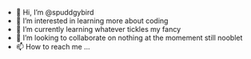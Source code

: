 - 👋 Hi, I’m @spuddgybird
- 👀 I’m interested in learning more about coding
- 🌱 I’m currently learning whatever tickles my fancy
- 💞️ I’m looking to collaborate on nothing at the momement still nooblet
- 📫 How to reach me ...

<!---
spuddgybird/spuddgybird is a ✨ special ✨ repository because its `README.md` (this file) appears on your GitHub profile.
You can click the Preview link to take a look at your changes.
--->

